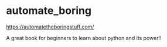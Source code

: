 # automate_boring
https://automatetheboringstuff.com/

A great book for beginners to learn about python and its power!! 
